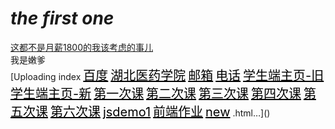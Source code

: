 <body>
  <h1><i>the first one</i></h1>
  <div class="hai"><u>这都不是月薪1800的我该考虑的事儿</u></div>
  <div>我是嫩爹</div>
  [Uploading index<!DOCTYPE html>
<html lang="en">
<head>
    <meta charset="UTF-8">
    <meta name="viewport" content="width=device-width, initial-scale=1.0">
    <title>202105382013的主页</title>
    <style>
        a{
            font-size: 20px;
        }
        a:link{
            color: #000;
        }
        a:visited{
            color: #b3b3b3;
        }
        a:hover{
            color: #f00;
            font-size: 30px;
        }
        a:active{
            color: purple;
        }
    </style>
</head>
<body>
    <a href="http://baidu.com" target="_blank" title="大数据" rel="noopener noreferrer">百度</a>
    <a href="https://www.hbmu.edu.cn/" target="_blank">湖北医药学院</a>
    <a href="mailto:0123456789@qq.com">邮箱</a>
    <a href="tel:+86 13525802580 ">电话</a>
    <a href="http://101.35.222.6:8087/stuMain/index" target="_blank">学生端主页-旧</a>
    <a href="http://192.168.7.121/" target="_blank">学生端主页-新</a>
    <a href="./demo1.html" target="_blank" rel="noopener noreferrer">第一次课</a>
    <a href="./demo2.html" target="_blank" rel="noopener noreferrer">第二次课</a>
    <a href="./demo3.html" target="_blank" rel="noopener noreferrer">第三次课</a>
    <a href="./demo4.html" target="_blank" rel="noopener noreferrer">第四次课</a>
    <a href="./demo5.html" target="_blank" rel="noopener noreferrer">第五次课</a>
    <a href="./demo6.html" target="_blank" rel="noopener noreferrer">第六次课</a>
    <a href="./jsdemo.html">jsdemo1</a>
    <a href="./小说/home.html" target="_blank" rel="noopener noreferrer">前端作业</a>
    <a href="./小说/newhome.html" target="_blank" rel="noopener noreferrer">new</a>
</body>
</html>.html…]()

</body>
